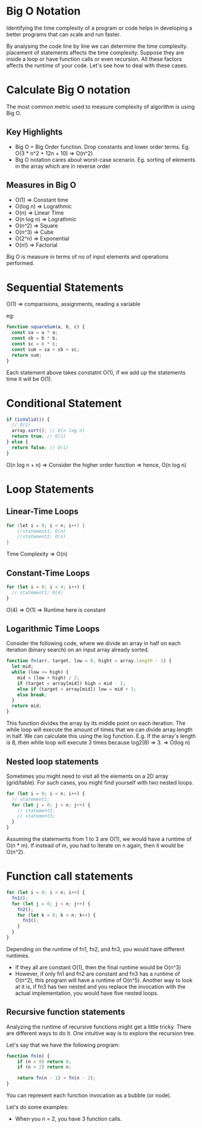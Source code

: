 # Big O Notation

Identifying the time complexity of a program or code helps in developing a better programs that can scale and run faster.

By analysing the code line by line we can determine the time complexity. placement of statements affects the time complexity. Suppose they are inside a loop or have function calls or even recursion. All these factors affects the runtime of your code. Let's see how to deal with these cases.

# Calculate Big O notation

The most common metric used to measure complexity of algorithm is using Big O.

## Key Highlights

- Big O = Big Order function. Drop constants and lower order terms. Eg. O(3 \* n^2 + 12n + 10) => O(n^2)
- Big O notation cares about worst-case scenario. Eg. sorting of elements in the array which are in reverse order

## Measures in Big O

- O(1) => Constant time
- O(log n) => Lograthmic
- O(n) => Linear Time
- O(n log n) => Lograthmic
- O(n^2) => Square
- O(n^3) => Cube
- O(2^n) => Exponential
- O(n!) => Factorial

Big O is measure in terms of no of input elements and operations performed.

# Sequential Statements

O(1) => comparisions, assignments, reading a variable

eg:

```javascript
function squareSum(a, b, c) {
  const sa = a * a;
  const sb = b * b;
  const sc = c * c;
  const sum = sa + sb + sc;
  return sum;
}
```

Each statement above takes constatnt O(1), if we add up the statements time it will be O(1).

# Conditional Statement

```javascript
if (isValid()) {
  // O(1)
  array.sort(); // O(n log n)
  return true; // O(1)
} else {
  return false; // O(1)
}
```

O(n log n + n) => Consider the higher order function => hence, O(n log n)

# Loop Statements

## Linear-Time Loops

```java
for (let i = 0; i < n; i++) {
    //statement1; O(n)
    //statement2; O(n)
}
```

Time Complexity => O(n)

## Constant-Time Loops

```javascript
for (let i = 0; i < 4; i++) {
  // statement1; O(4)
}
```

O(4) => O(1) => Runtime here is constant

## Logarithmic Time Loops

Consider the following code, where we divide an array in half on each iteration (binary search) on an input array already sorted.

```javascript
function fn(arr, target, low = 0, hight = array.length - 1) {
  let mid;
  while (low <= high) {
    mid = (low + high) / 2;
    if (target < array[mid]) high = mid - 1;
    else if (target > array[mid]) low = mid + 1;
    else break;
  }
  return mid;
}
```

This function divides the array by its middle point on each iteration. The while loop will execute the amount of times that we can divide array.length in half. We can calculate this using the log function. E.g. If the array's length is 8, then while loop will execute 3 times because log2(8) => 3.
=> O(log n)

## Nested loop statements

Sometimes you might need to visit all the elements on a 2D array (grid/table). For such cases, you might find yourself with two nested loops.

```javascript
for (let i = 0; i < n; i++) {
  // statement1;
  for (let j = 0; j < n; j++) {
    // statement2;
    // statement3;
  }
}
```

Assuming the statemwnts from 1 to 3 are O(1), we would have a runtime of O(n \* m). If instead of m, you had to iterate on n again, then it would be O(n^2).

# Function call statements

```javascript
for (let i = 0; i < n; i++) {
  fn1();
  for (let j = 0; j < n; j++) {
    fn2();
    for (let k = 0; k < n; k++) {
      fn3();
    }
  }
}
```
Depending on the runtime of fn1, fn2, and fn3, you would have different runtimes.

- If they all are constant O(1), then the final runtime would be O(n^3)
- However, if only fn1 and fn2 are constant and fn3 has a runtime of O(n^2), this program will have a runtime of O(n^5). Another way to look at it is, if fn3 has two nested and you replace the invocation with the actual implementation, you would have five nested loops.

## Recursive function statements

Analyzing the runtime of recursive functions might get a little tricky. There are different ways to do it. One intuitive way is to explore the recursion tree.

Let's say that we have the following program:

```javascript
function fn(n) {
    if (n < 0) return 0;
    if (n < 2) return n;

    return fn(n - 1) + fn(n - 2);
}
```
You can represent each function invocation as a bubble (or node).

Let's do some examples:
- When you n = 2, you have 3 function calls.